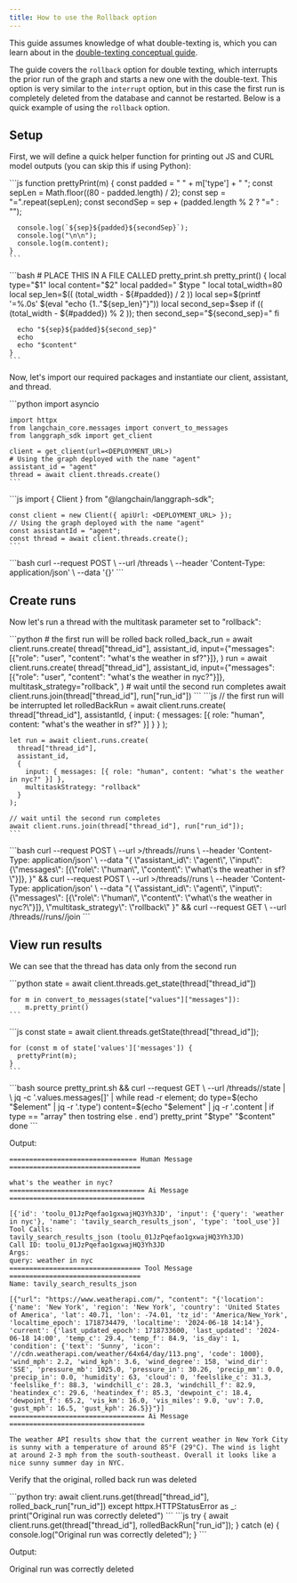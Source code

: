 ```yaml
---
title: How to use the Rollback option
---
```

This guide assumes knowledge of what double-texting is, which you can learn about in the [double-texting conceptual guide](../../concepts/double_texting).

The guide covers the `rollback` option for double texting, which interrupts the prior run of the graph and starts a new one with the double-text. This option is very similar to the `interrupt` option, but in this case the first run is completely deleted from the database and cannot be restarted. Below is a quick example of using the `rollback` option.

## Setup

First, we will define a quick helper function for printing out JS and CURL model outputs (you can skip this if using Python):

<Tabs>
  <Tab title="Javascript">
    ```js
    function prettyPrint(m) {
      const padded = " " + m['type'] + " ";
      const sepLen = Math.floor((80 - padded.length) / 2);
      const sep = "=".repeat(sepLen);
      const secondSep = sep + (padded.length % 2 ? "=" : "");
      
      console.log(`${sep}${padded}${secondSep}`);
      console.log("\n\n");
      console.log(m.content);
    }
    ```
  </Tab>
  <Tab title="CURL">
    ```bash
    # PLACE THIS IN A FILE CALLED pretty_print.sh
    pretty_print() {
      local type="$1"
      local content="$2"
      local padded=" $type "
      local total_width=80
      local sep_len=$(( (total_width - ${#padded}) / 2 ))
      local sep=$(printf '=%.0s' $(eval "echo {1.."${sep_len}"}"))
      local second_sep=$sep
      if (( (total_width - ${#padded}) % 2 )); then
        second_sep="${second_sep}="
      fi
    
      echo "${sep}${padded}${second_sep}"
      echo
      echo "$content"
    }
    ```
  </Tab>
</Tabs>

Now, let's import our required packages and instantiate our client, assistant, and thread.

<Tabs>
  <Tab title="Python">
    ```python
    import asyncio
    
    import httpx
    from langchain_core.messages import convert_to_messages
    from langgraph_sdk import get_client
    
    client = get_client(url=<DEPLOYMENT_URL>)
    # Using the graph deployed with the name "agent"
    assistant_id = "agent"
    thread = await client.threads.create()
    ```
  </Tab>
  <Tab title="Javascript">
    ```js
    import { Client } from "@langchain/langgraph-sdk";
    
    const client = new Client({ apiUrl: <DEPLOYMENT_URL> });
    // Using the graph deployed with the name "agent"
    const assistantId = "agent";
    const thread = await client.threads.create();
    ```
  </Tab>
  <Tab title="CURL">
    ```bash
    curl --request POST \
      --url <DEPLOYMENT_URL>/threads \
      --header 'Content-Type: application/json' \
      --data '{}'
    ```
  </Tab>
</Tabs>

## Create runs

Now let's run a thread with the multitask parameter set to "rollback":

<Tabs>
  <Tab title="Python">
    ```python
    # the first run will be rolled back
    rolled_back_run = await client.runs.create(
        thread["thread_id"],
        assistant_id,
        input={"messages": [{"role": "user", "content": "what's the weather in sf?"}]},
    )
    run = await client.runs.create(
        thread["thread_id"],
        assistant_id,
        input={"messages": [{"role": "user", "content": "what's the weather in nyc?"}]},
        multitask_strategy="rollback",
    )
    # wait until the second run completes
    await client.runs.join(thread["thread_id"], run["run_id"])
    ```
  </Tab>
  <Tab title="Javascript">
    ```js
    // the first run will be interrupted
    let rolledBackRun = await client.runs.create(
      thread["thread_id"],
      assistantId,
      { input: { messages: [{ role: "human", content: "what's the weather in sf?" }] } }
    );
    
    let run = await client.runs.create(
      thread["thread_id"],
      assistant_id,
      { 
        input: { messages: [{ role: "human", content: "what's the weather in nyc?" }] },
        multitaskStrategy: "rollback" 
      }
    );
    
    // wait until the second run completes
    await client.runs.join(thread["thread_id"], run["run_id"]);
    ```
  </Tab>
  <Tab title="CURL">
    ```bash
    curl --request POST \
    --url <DEPLOY<ENT_URL>>/threads/<THREAD_ID>/runs \
    --header 'Content-Type: application/json' \
    --data "{
      \"assistant_id\": \"agent\",
      \"input\": {\"messages\": [{\"role\": \"human\", \"content\": \"what\'s the weather in sf?\"}]},
    }" && curl --request POST \
    --url <DEPLOY<ENT_URL>>/threads/<THREAD_ID>/runs \
    --header 'Content-Type: application/json' \
    --data "{
      \"assistant_id\": \"agent\",
      \"input\": {\"messages\": [{\"role\": \"human\", \"content\": \"what\'s the weather in nyc?\"}]},
      \"multitask_strategy\": \"rollback\"
    }" && curl --request GET \
    --url <DEPLOYMENT_URL>/threads/<THREAD_ID>/runs/<RUN_ID>/join
    ```
  </Tab>
</Tabs>

## View run results

We can see that the thread has data only from the second run

<Tabs>
  <Tab title="Python">
    ```python
    state = await client.threads.get_state(thread["thread_id"])
    
    for m in convert_to_messages(state["values"]["messages"]):
        m.pretty_print()
    ```
  </Tab>
  <Tab title="Javascript">
    ```js
    const state = await client.threads.getState(thread["thread_id"]);
    
    for (const m of state['values']['messages']) {
      prettyPrint(m);
    }
    ```
  </Tab>
  <Tab title="CURL">
    ```bash
    source pretty_print.sh && curl --request GET \
    --url <DEPLOYMENT_URL>/threads/<THREAD_ID>/state | \
    jq -c '.values.messages[]' | while read -r element; do
        type=$(echo "$element" | jq -r '.type')
        content=$(echo "$element" | jq -r '.content | if type == "array" then tostring else . end')
        pretty_print "$type" "$content"
    done
    ```
  </Tab>
</Tabs>

Output:

```pycon
================================ Human Message =================================

what's the weather in nyc?
================================== Ai Message ==================================

[{'id': 'toolu_01JzPqefao1gxwajHQ3Yh3JD', 'input': {'query': 'weather in nyc'}, 'name': 'tavily_search_results_json', 'type': 'tool_use'}]
Tool Calls:
tavily_search_results_json (toolu_01JzPqefao1gxwajHQ3Yh3JD)
Call ID: toolu_01JzPqefao1gxwajHQ3Yh3JD
Args:
query: weather in nyc
================================= Tool Message =================================
Name: tavily_search_results_json

[{"url": "https://www.weatherapi.com/", "content": "{'location': {'name': 'New York', 'region': 'New York', 'country': 'United States of America', 'lat': 40.71, 'lon': -74.01, 'tz_id': 'America/New_York', 'localtime_epoch': 1718734479, 'localtime': '2024-06-18 14:14'}, 'current': {'last_updated_epoch': 1718733600, 'last_updated': '2024-06-18 14:00', 'temp_c': 29.4, 'temp_f': 84.9, 'is_day': 1, 'condition': {'text': 'Sunny', 'icon': '//cdn.weatherapi.com/weather/64x64/day/113.png', 'code': 1000}, 'wind_mph': 2.2, 'wind_kph': 3.6, 'wind_degree': 158, 'wind_dir': 'SSE', 'pressure_mb': 1025.0, 'pressure_in': 30.26, 'precip_mm': 0.0, 'precip_in': 0.0, 'humidity': 63, 'cloud': 0, 'feelslike_c': 31.3, 'feelslike_f': 88.3, 'windchill_c': 28.3, 'windchill_f': 82.9, 'heatindex_c': 29.6, 'heatindex_f': 85.3, 'dewpoint_c': 18.4, 'dewpoint_f': 65.2, 'vis_km': 16.0, 'vis_miles': 9.0, 'uv': 7.0, 'gust_mph': 16.5, 'gust_kph': 26.5}}"}]
================================== Ai Message ==================================

The weather API results show that the current weather in New York City is sunny with a temperature of around 85°F (29°C). The wind is light at around 2-3 mph from the south-southeast. Overall it looks like a nice sunny summer day in NYC.
```

Verify that the original, rolled back run was deleted

<Tabs>
  <Tab title="Python">
    ```python
    try:
        await client.runs.get(thread["thread_id"], rolled_back_run["run_id"])
    except httpx.HTTPStatusError as _:
        print("Original run was correctly deleted")
    ```
  </Tab>
  <Tab title="Javascript">
    ```js
    try {
      await client.runs.get(thread["thread_id"], rolledBackRun["run_id"]);
    } catch (e) {
      console.log("Original run was correctly deleted");
    }
    ```
  </Tab>
</Tabs>

Output:

Original run was correctly deleted
